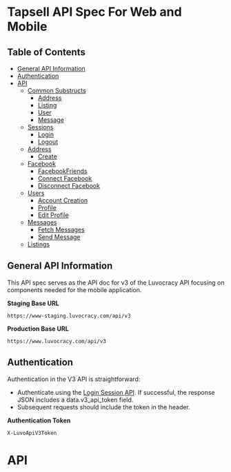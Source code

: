 # Tapsell API Spec For Web and Mobile

<a name="toc"></a>
## Table of Contents

- [General API Information](#general_information)
- [Authentication](#authentication)
- [API](#api)
    - [Common Substructs](#common-substructs)
        - [Address](#address)
        - [Listing](#listing)
        - [User](#user)
        - [Message](#message)
    - [Sessions](#api-sessions)
        - [Login](#api-sessions-login)
        - [Logout](#api-sessions-logout)
    - [Address](#api-address)
        - [Create](#api-address-create)
    - [Facebook](#api-facebook)
        - [FacebookFriends](#api-facebook-friends)
        - [Connect Facebook](#api-facebook-connect)
        - [Disconnect Facebook](#api-facebook-disconnect)
    - [Users](#api-user)
        - [Account Creation](#api-facebook-friends)
        - [Profile](#api-profile)
        - [Edit Profile](#api-profile)
    - [Messages](#api-messages)
        - [Fetch Messages](#api-fetch-messages)
        - [Send Message](#api-send-message)
    - [Listings](#api-listings)


<a name="general_information"></a>
## General API Information

This API spec serves as the API doc for v3 of the Luvocracy API focusing on components needed for the mobile application.

__Staging Base URL__

    https://www-staging.luvocracy.com/api/v3

__Production Base URL__

    https://www.luvocracy.com/api/v3

<a name="authentication"></a>
## Authentication

Authentication in the V3 API is straightforward:

   - Authenticate using the [Login Session API](#api-sessions-login). If successful, the response JSON includes a data.v3_api_token field.
   - Subsequent requests should include the token in the header.

__Authentication Token__

    X-LuvoApiV3Token

<a name="api"></a>
# API
